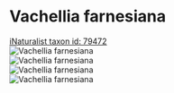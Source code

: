 
Vachellia farnesiana
====================
  
[iNaturalist taxon id: 79472](https://www.inaturalist.org/taxa/79472)  
![Vachellia farnesiana](https://inaturalist-open-data.s3.amazonaws.com/photos/178725045/medium.jpg)  
![Vachellia farnesiana](https://inaturalist-open-data.s3.amazonaws.com/photos/178725416/medium.jpg)  
![Vachellia farnesiana](https://inaturalist-open-data.s3.amazonaws.com/photos/178725525/medium.jpg)  
![Vachellia farnesiana](https://inaturalist-open-data.s3.amazonaws.com/photos/178725600/medium.jpg)